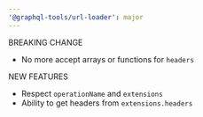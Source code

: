 ```yaml
---
'@graphql-tools/url-loader': major
---
```


BREAKING CHANGE
- No more accept arrays or functions for `headers`

NEW FEATURES
- Respect `operationName` and `extensions`
- Ability to get headers from `extensions.headers`
